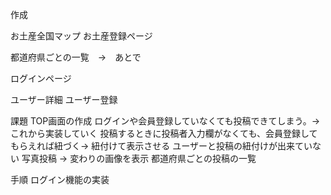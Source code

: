 作成

お土産全国マップ
お土産登録ページ

都道府県ごとの一覧　→　あとで

ログインページ

ユーザー詳細
ユーザー登録

課題
 TOP画面の作成
 ログインや会員登録していなくても投稿できてしまう。→これから実装していく
 投稿するときに投稿者入力欄がなくても、会員登録してもらえれば紐づく→ 紐付けて表示させる
 ユーザーと投稿の紐付けが出来ていない
 写真投稿 → 変わりの画像を表示
 都道府県ごとの投稿の一覧

手順
ログイン機能の実装
